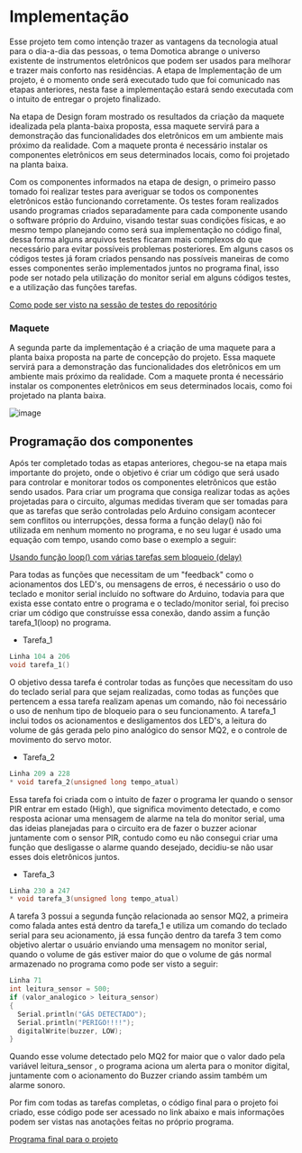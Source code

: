# Implementação

Esse projeto tem como intenção trazer as vantagens da tecnologia atual para o dia-a-dia das pessoas, o tema Domotica abrange o universo existente de instrumentos eletrônicos que podem ser usados para melhorar e trazer mais conforto nas residências. A etapa de Implementação de um projeto, é o momento onde será executado tudo que foi comunicado nas etapas anteriores, nesta fase a implementação estará sendo executada com o intuito de entregar o projeto finalizado. 

Na etapa de Design foram mostrado os resultados da criação da maquete idealizada pela planta-baixa proposta, essa maquete servirá para a demonstração das funcionalidades dos eletrônicos em um ambiente mais próximo da realidade. Com a maquete pronta é necessário instalar os componentes eletrônicos em seus determinados locais, como foi projetado na planta baixa. 

Com os componentes informados na etapa de design, o primeiro passo tomado foi realizar testes para averiguar se todos os componentes eletrônicos estão funcionando corretamente. Os testes foram realizados usando programas criados separadamente para cada componente usando o software próprio do Arduino, visando testar suas condições físicas, e ao mesmo tempo planejando como será sua implementação no código final, dessa forma alguns arquivos testes ficaram mais complexos do que necessário para evitar possíveis problemas posteriores.
Em alguns casos os códigos testes já foram criados pensando nas possíveis maneiras de como esses componentes serão implementados juntos no programa final, isso pode ser notado pela utilização do monitor serial em alguns códigos testes, e a utilização das funções tarefas. 

[Como pode ser visto na sessão de testes do repositório](https://github.com/Yuri-m-b/Projeto-Integrador-2-Yuri.B/tree/main/Testes)


### Maquete

A segunda parte da implementação é a criação de uma maquete para a planta baixa proposta na parte de concepção do projeto. Essa maquete servirá para a demonstração das funcionalidades dos eletrônicos em um ambiente mais próximo da realidade. Com a maquete pronta é necessário instalar os componentes eletrônicos em seus determinados locais, como foi projetado na planta baixa. 

![image](https://i.imgur.com/V8Kt01R.jpg)

## Programação dos componentes

Após ter completado todas as etapas anteriores, chegou-se na etapa mais importante do projeto, onde o objetivo é criar um código que será usado para controlar e monitorar todos os componentes eletrônicos que estão sendo usados.
Para criar um programa que consiga realizar todas as ações projetadas para o circuito, algumas medidas tiveram que ser tomadas para que as tarefas que serão controladas pelo Arduino consigam acontecer sem conflitos ou interrupções, dessa forma a função delay() não foi utilizada em nenhum momento no programa, e no seu lugar é usado uma equação com tempo, usando como base o exemplo a seguir:

[Usando função loop() com várias tarefas sem bloqueio (delay)](https://github.com/LPAE/arduino_tutorial/tree/main/tarefas)

Para todas as funções que necessitam de um "feedback" como o acionamentos dos LED's, ou mensagens de erros, é necessário o uso do teclado e monitor serial incluído no software do Arduino, todavia para que exista esse contato entre o programa e o teclado/monitor serial, foi preciso criar um código que construísse essa conexão, dando assim a função tarefa_1(loop) no programa.

* Tarefa_1
~~~ C
Linha 104 a 206
void tarefa_1()
~~~
O objetivo dessa tarefa é controlar todas as funções que necessitam do uso do teclado serial para que sejam realizadas, como todas as funções que pertencem a essa tarefa realizam apenas um comando, não foi necessário o uso de nenhum tipo de bloqueio para o seu funcionamento.
A tarefa_1 inclui todos os acionamentos e desligamentos dos LED's, a leitura do volume de gás gerada pelo pino analógico do sensor MQ2, e o controle de movimento do servo motor.

* Tarefa_2
~~~ C 
Linha 209 a 228
* void tarefa_2(unsigned long tempo_atual)
~~~
Essa tarefa foi criada com o intuito de fazer o programa ler quando o sensor PIR entrar em estado (High), que significa movimento detectado, e como resposta acionar uma mensagem de alarme na tela do monitor serial, uma das ideias planejadas para o circuito era de fazer o buzzer acionar juntamente com o sensor PIR, contudo como eu não consegui criar uma função que desligasse o alarme quando desejado, decidiu-se não usar esses dois eletrônicos juntos.

* Tarefa_3
~~~ C 
Linha 230 a 247
* void tarefa_3(unsigned long tempo_atual)
~~~
A tarefa 3 possui a segunda função relacionada ao sensor MQ2, a primeira como falada antes está dentro da tarefa_1 e utiliza um comando do teclado serial para seu acionamento, já essa função dentro da tarefa 3 tem como objetivo alertar o usuário enviando uma mensagem no monitor serial, quando o volume de gás estiver maior do que o volume de gás normal armazenado no programa como pode ser visto a seguir:

~~~ C
Linha 71
int leitura_sensor = 500; 
if (valor_analogico > leitura_sensor)
{
  Serial.println("GÁS DETECTADO");
  Serial.println("PERIGO!!!!");
  digitalWrite(buzzer, LOW);
}
~~~
Quando esse volume detectado pelo MQ2 for maior que o valor dado pela variável leitura_sensor , o programa aciona um alerta para o monitor digital, juntamente com o acionamento do Buzzer criando assim também um alarme sonoro.

Por fim com todas as tarefas completas, o código final para o projeto foi criado, esse código pode ser acessado no link abaixo e mais informações podem ser vistas nas anotações feitas no próprio programa.

[Programa final para o projeto](https://github.com/Yuri-m-b/Projeto-Integrador-2-Yuri.B/blob/main/programafinal.ino)


